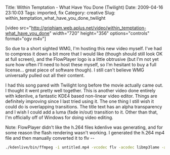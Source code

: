 Title: Within Temptation - What Have You Done (Twilight)
Date: 2009-04-16 23:10:03
Tags: imported, fix
Category: creative
Slug: within_temptation_what_have_you_done_twilight

[video src="http://griphiam.web.aplus.net/video/within_temptation-what_have_you_done" width="720" height="356" options="controls" format="ogv m4v"]

So due to a short sighted WMG, I'm hosting this new video myself.  I've had to compress it down a bit more that I would like (though should still look OK at full screen), and the FlowPlayer logo is a little obtrusive (but I'm not yet sure how often I'll need to host these myself, so I'm hesitant to buy a full license... great piece of software though).  I still can't believe WMG universally pulled out all their content.

I had this song pared with Twilight long before the movie actually came out.  I thought it went pretty well together.  This is another video done entirely with kdenlive, a fantastic KDE4 based non-linear video editor.  Things are definitely improving since I last tried using it.  The one thing I still wish it could do is overlapping transitions.  The title text has an alpha transparency and I wish I could add a luma (fade in/out) transition to it.  Other than that, I'm officially off of Windows for doing video editing.

Note: FlowPlayer didn't like the h.264 files kdenlive was generating, and for some reason the flash rendering wasn't working.  I generated the h.264 mp4 file and then manually converted it to flv --

```bash
./kdenlive/bin/ffmpeg -i untitled.mp4 -vcodec flv -acodec libmp3lame -ab 128k -ar 44100 -b 2000k untitled.flv
```
